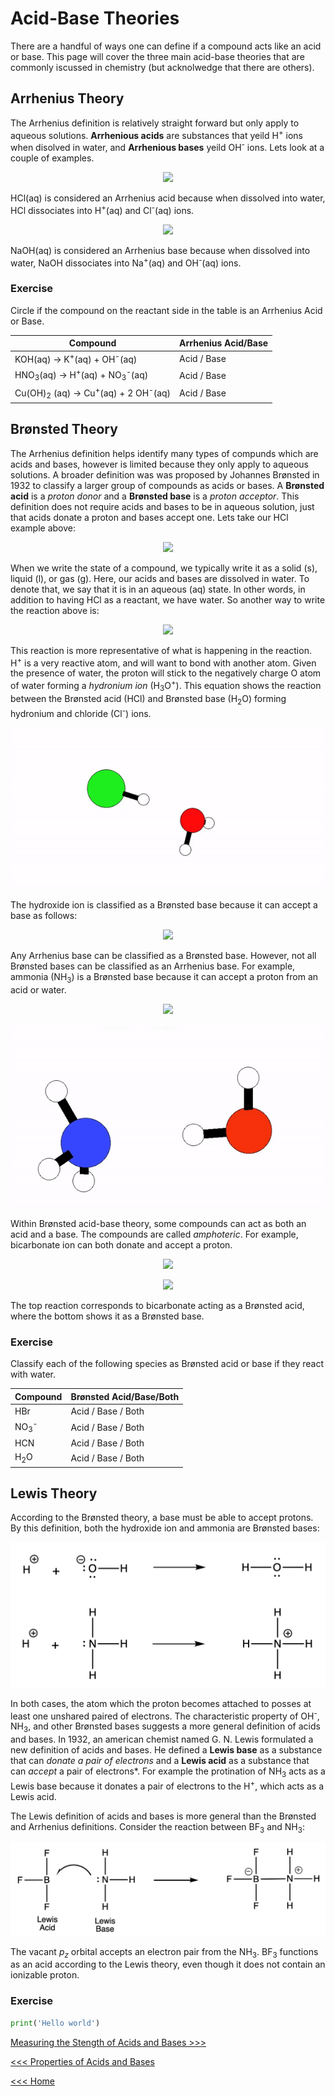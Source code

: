 # Acid-Base Theories

There are a handful of ways one can define if a compound acts like an acid or base. This page will cover the three main acid-base theories that are commonly iscussed in chemistry (but acknolwedge that there are others).

## Arrhenius Theory

The Arrhenius definition is relatively straight forward but only apply to aqueous solutions. **Arrhenious acids** are substances that yeild H<sup>+</sup> ions when disolved in water, and **Arrhenious bases** yeild OH<sup>-</sup> ions. Lets look at a couple of examples.

<p align='center'>
<img src="https://latex.codecogs.com/svg.image?\small&space;\text{HCl(aq)}\rightarrow\text{H}^{&plus;}\text{(aq)}&plus;\text{Cl}^{-}\text{(aq)}" />
</p>

HCl(aq) is considered an Arrhenius acid because when dissolved into water, HCl dissociates into H<sup>+</sup>(aq) and Cl<sup>-</sup>(aq) ions.

<p align='center'>
<img src="https://latex.codecogs.com/svg.image?\small&space;\text{NaOH(aq)}\rightarrow\text{Na}^{&plus;}\text{(aq)}&plus;\text{OH}^{-}\text{(aq)}" />
</p>

NaOH(aq) is considered an Arrhenius base because when dissolved into water, NaOH dissociates into Na<sup>+</sup>(aq) and OH<sup>-</sup>(aq) ions.

### Exercise
Circle if the compound on the reactant side in the table is an Arrhenius Acid or Base.

|Compound | Arrhenius Acid/Base |
| ------- | ------------------- |
| KOH(aq) $\rightarrow$ K<sup>+</sup>(aq) + OH<sup>-</sup>(aq) | Acid  / Base |
| HNO<sub>3</sub>(aq) $\rightarrow$ H<sup>+</sup>(aq) + NO<sub>3</sub><sup>-</sup>(aq) | Acid  / Base |
| Cu(OH)<sub>2</sub> (aq) $\rightarrow$ Cu<sup>+</sup>(aq) + 2 OH<sup>-</sup>(aq) | Acid  / Base |

## Brønsted Theory

The Arrhenius definition helps identify many types of compunds which are acids and bases, however is limited because they only apply to aqueous solutions. A broader definition was was proposed by Johannes Brønsted in 1932 to classify a larger group of compounds as acids or bases. A **Brønsted acid** is a *proton donor* and a **Brønsted base** is a *proton acceptor*. This definition does not require acids and bases to be in aqueous solution, just that acids donate a proton and bases accept one. Lets take our HCl example above:

<p align='center'>
<img src="https://latex.codecogs.com/svg.image?\small&space;\text{HCl(aq)}\rightarrow\text{H}^{&plus;}\text{(aq)}&plus;\text{Cl}^{-}\text{(aq)}" />
</p>

When we write the state of a compound, we typically write it as a solid (s), liquid (l), or gas (g). Here, our acids and bases are dissolved in water. To denote that, we say that it is in an aqueous (aq) state. In other words, in addition to having HCl as a reactant, we have water. So another way to write the reaction above is:

<p align='center'>
<img src="https://latex.codecogs.com/svg.image?\small&space;\text{HCl}\text{(aq)}&plus;\text{H}_{2}\text{O}\text{(l)}\rightarrow\text{H}_{3}\text{O}^{&plus;}\text{(aq)}&plus;\text{Cl}^{-}\text{(aq)}" />
</p>

This reaction is more representative of what is happening in the reaction. H<sup>+</sup> is a very reactive atom, and will want to bond with another atom. Given the presence of water, the proton will stick to the negatively charge O atom of water forming a *hydronium ion* (H<sub>3</sub>O<sup>+</sup>). This equation shows the reaction between the Brønsted acid (HCl) and Brønsted base (H<sub>2</sub>O) forming hydronium and chloride (Cl<sup>-</sup>) ions.

![HCl Dissociation gif](../Images/HCl-H2O.gif)

The hydroxide ion is classified as a Brønsted base because it can accept a base as follows:

<p align='center'>
<img src="https://latex.codecogs.com/svg.image?\small&space;\text{H}^{&plus;}\text{(aq)}&plus;\text{OH}^{-}\text{(aq)}\rightarrow\text{H}_{2}\text{O(l)}" />
</p>

Any Arrhenius base can be classified as a Brønsted base. However, not all Brønsted bases can be classified as an Arrhenius base. For example, ammonia (NH<sub>3</sub>) is a Brønsted base because it can accept a proton from an acid or water.

<p align='center'>
<img src="https://latex.codecogs.com/svg.image?\small&space;\text{NH}_{3}\text{(aq)}&plus;\text{H}_{2}\text{O(l)}\rightleftharpoons\text{NH}_{4}^{&plus;}\text{(aq)}&plus;\text{OH}^{-}\text{(aq)}" />
</p>

![NH3 Dissociation gif](../Images/NH3-H2O.gif)

Within Brønsted acid-base theory, some compounds can act as both an acid and a base. The compounds are called *amphoteric*. For example, bicarbonate ion can both donate and accept a proton.

<p align='center'>
<img src="https://latex.codecogs.com/svg.image?\small&space;\text{HCO}_{3}^{-}\text{(aq)}&plus;\text{H}_{2}\text{O(l)}\rightleftharpoons\text{CO}_{3}^{2-}\text{(aq)}&plus;\text{H}_{3}\text{O}^{&plus;}\text{(aq)}" />
</p>

<p align='center'>
<img src="https://latex.codecogs.com/svg.image?\small&space;\text{HCO}_{3}^{-}\text{(aq)}&plus;\text{H}_{2}\text{O(l)}\rightleftharpoons\text{H}_{2}\text{CO}_{3}\text{(aq)}&plus;\text{OH}^{-}\text{(aq)}" />
</p>

The top reaction corresponds to bicarbonate acting as a Brønsted acid, where the bottom shows it as a Brønsted base.

### Exercise
Classify each of the following species as Brønsted acid or base if they react with water.

|Compound | Brønsted Acid/Base/Both |
| ------- | ------------------- |
| HBr | Acid / Base / Both |
| NO<sub>3</sub><sup>-</sup> | Acid / Base / Both |
| HCN | Acid  / Base / Both |
| H<sub>2</sub>O | Acid  / Base / Both |




## Lewis Theory

According to the Brønsted theory, a base must be able to accept protons. By this definition, both the hydroxide ion and ammonia are Brønsted bases:

![OH-NH3-LA](../Images/OH-NH3-LA.png)

In both cases, the atom which the proton becomes attached to posses at least one unshared paired of electrons. The characteristic property of OH<sup>-</sup>, NH<sub>3</sub>, and other Brønsted bases suggests a more general definition of acids and bases. In 1932, an american chemist named G. N. Lewis formulated a new definition of acids and bases. He defined a **Lewis base** as a substance that can *donate a pair of electrons* and a **Lewis acid** as a substance that can *accept* a pair of electrons*. For example the protination of NH<sub>3</sub> acts as a Lewis base because it donates a pair of electrons to the H<sup>+</sup>, which acts as a Lewis acid. 

The Lewis definition of acids and bases is more general than the Brønsted and Arrhenius definitions. Consider the reaction between BF<sub>3</sub> and NH<sub>3</sub>:

![OH-NH3-LA](../Images/BF3-NH3-LAB.png)

The vacant $p_{z}$ orbital accepts an electron pair from the NH<sub>3</sub>. BF<sub>3</sub> functions as an acid according to the Lewis theory, even though it does not contain an ionizable proton.

### Exercise

```python
print('Hello world')
```


[Measuring the Stength of Acids and Bases >>>](./pH-lect.md)

[<<< Properties of Acids and Bases](./Properties-lect.md)

[<<< Home](./)




